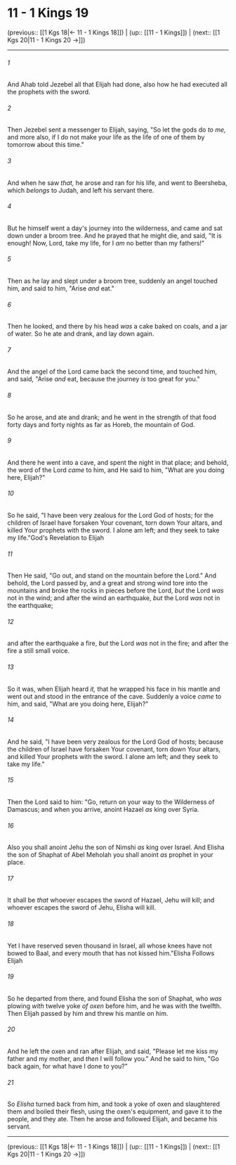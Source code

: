 # 11 - 1 Kings 19

(previous:: [[1 Kgs 18|← 11 - 1 Kings 18]]) | (up:: [[11 - 1 Kings]]) | (next:: [[1 Kgs 20|11 - 1 Kings 20 →]])

***


###### 1 
And Ahab told Jezebel all that Elijah had done, also how he had executed all the prophets with the sword. 

###### 2 
Then Jezebel sent a messenger to Elijah, saying, "So let the gods do _to me,_ and more also, if I do not make your life as the life of one of them by tomorrow about this time." 

###### 3 
And when he saw _that,_ he arose and ran for his life, and went to Beersheba, which _belongs_ to Judah, and left his servant there. 

###### 4 
But he himself went a day's journey into the wilderness, and came and sat down under a broom tree. And he prayed that he might die, and said, "It is enough! Now, Lord, take my life, for I _am_ no better than my fathers!" 

###### 5 
Then as he lay and slept under a broom tree, suddenly an angel touched him, and said to him, "Arise _and_ eat." 

###### 6 
Then he looked, and there by his head _was_ a cake baked on coals, and a jar of water. So he ate and drank, and lay down again. 

###### 7 
And the angel of the Lord came back the second time, and touched him, and said, "Arise _and_ eat, because the journey _is_ too great for you." 

###### 8 
So he arose, and ate and drank; and he went in the strength of that food forty days and forty nights as far as Horeb, the mountain of God. 

###### 9 
And there he went into a cave, and spent the night in that place; and behold, the word of the Lord _came_ to him, and He said to him, "What are you doing here, Elijah?" 

###### 10 
So he said, "I have been very zealous for the Lord God of hosts; for the children of Israel have forsaken Your covenant, torn down Your altars, and killed Your prophets with the sword. I alone am left; and they seek to take my life."God's Revelation to Elijah 

###### 11 
Then He said, "Go out, and stand on the mountain before the Lord." And behold, the Lord passed by, and a great and strong wind tore into the mountains and broke the rocks in pieces before the Lord, _but_ the Lord _was_ not in the wind; and after the wind an earthquake, _but_ the Lord _was_ not in the earthquake; 

###### 12 
and after the earthquake a fire, _but_ the Lord _was_ not in the fire; and after the fire a still small voice. 

###### 13 
So it was, when Elijah heard _it,_ that he wrapped his face in his mantle and went out and stood in the entrance of the cave. Suddenly a voice _came_ to him, and said, "What are you doing here, Elijah?" 

###### 14 
And he said, "I have been very zealous for the Lord God of hosts; because the children of Israel have forsaken Your covenant, torn down Your altars, and killed Your prophets with the sword. I alone am left; and they seek to take my life." 

###### 15 
Then the Lord said to him: "Go, return on your way to the Wilderness of Damascus; and when you arrive, anoint Hazael _as_ king over Syria. 

###### 16 
Also you shall anoint Jehu the son of Nimshi _as_ king over Israel. And Elisha the son of Shaphat of Abel Meholah you shall anoint _as_ prophet in your place. 

###### 17 
It shall be _that_ whoever escapes the sword of Hazael, Jehu will kill; and whoever escapes the sword of Jehu, Elisha will kill. 

###### 18 
Yet I have reserved seven thousand in Israel, all whose knees have not bowed to Baal, and every mouth that has not kissed him."Elisha Follows Elijah 

###### 19 
So he departed from there, and found Elisha the son of Shaphat, who _was_ plowing _with_ twelve yoke _of oxen_ before him, and he was with the twelfth. Then Elijah passed by him and threw his mantle on him. 

###### 20 
And he left the oxen and ran after Elijah, and said, "Please let me kiss my father and my mother, and _then_ I will follow you." And he said to him, "Go back again, for what have I done to you?" 

###### 21 
So _Elisha_ turned back from him, and took a yoke of oxen and slaughtered them and boiled their flesh, using the oxen's equipment, and gave it to the people, and they ate. Then he arose and followed Elijah, and became his servant.

***

(previous:: [[1 Kgs 18|← 11 - 1 Kings 18]]) | (up:: [[11 - 1 Kings]]) | (next:: [[1 Kgs 20|11 - 1 Kings 20 →]])
